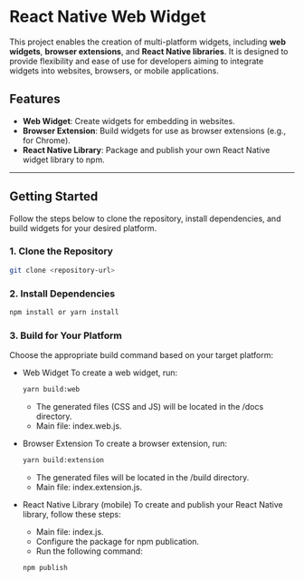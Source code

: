 # React Native Web Widget

This project enables the creation of multi-platform widgets, including **web widgets**, **browser extensions**, and **React Native libraries**. It is designed to provide flexibility and ease of use for developers aiming to integrate widgets into websites, browsers, or mobile applications.

## Features
- **Web Widget**: Create widgets for embedding in websites.
- **Browser Extension**: Build widgets for use as browser extensions (e.g., for Chrome).
- **React Native Library**: Package and publish your own React Native widget library to npm.

---

## Getting Started

Follow the steps below to clone the repository, install dependencies, and build widgets for your desired platform.

### 1. Clone the Repository
```bash
git clone <repository-url>
```

### 2. Install Dependencies
```bash
npm install or yarn install
```

### 3. Build for Your Platform
Choose the appropriate build command based on your target platform:

- Web Widget
  To create a web widget, run:
  ```bash
  yarn build:web
  ```
  - The generated files (CSS and JS) will be located in the /docs directory.
  - Main file: index.web.js.
 
- Browser Extension
  To create a browser extension, run:
  ```bash
  yarn build:extension
  ```
  - The generated files will be located in the /build directory.
  - Main file: index.extension.js.
 
- React Native Library (mobile)
To create and publish your React Native library, follow these steps:
  - Main file: index.js.
  - Configure the package for npm publication.
  - Run the following command:
    
  ```bash
  npm publish
  ```

